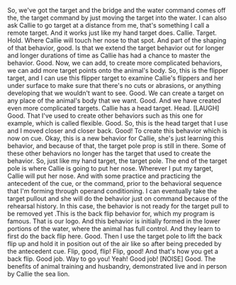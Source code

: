So, we've got the target and the bridge and the water command comes off the,
the target command by just moving the target into the water. I can also ask
Callie to go target at a distance from me, that's something I call a remote
target. And it works just like my hand target does. Callie. Target. Hold. Where
Callie will touch her nose to that spot. And part of the shaping of that
behavior, good. Is that we extend the target behavior out for longer and longer
durations of time as Callie has had a chance to master the behavior. Good. Now,
we can add, to create more complicated behaviors, we can add more target points
onto the animal's body. So, this is the flipper target, and I can use this
flipper target to examine Callie's flippers and her under surface to make sure
that there's no cuts or abrasions, or anything developing that we wouldn't
want to see. Good. We can create a target on any place of the animal's body
that we want. Good. And we have created even more complicated targets. Callie
has a head target. Head.
[LAUGH]
Good. That I've used to create other behaviors such as this one for example,
which is called flexible. Good. So, this is the head target that I use and I
moved closer and closer back. Good! To create this behavior which is now on
cue. Okay, this is a new behavior for Callie, she's just learning this
behavior, and because of that, the target pole prop is still in there. Some of
these other behaviors no longer has the target that used to create the
behavior. So, just like my hand target, the target pole. The end of the target
pole is where Callie is going to put her nose. Wherever I put my target, Callie
will put her nose. And with some practice and practicing the antecedent of the
cue, or the command, prior to the behavioral sequence that I'm forming through
operand conditioning. I can eventually take the target pullout and she will do
the behavior just on command because of the rehearsal history. In this case,
the behavior is not ready for the target pull to be removed yet .This is the
back flip behavior for, which my program is famous. That is our logo. And this
behavior is initially formed in the lower portions of the water, where the
animal has full control. And they learn to first do the back flip here. Good.
Then I use the target pole to lift the back flip up and hold it in position out
of the air like so after being preceded by the antecedent cue. Flip, good,
flip! Flip, good! And that's how you get a back flip. Good job. Way to go you!
Yeah! Good job!
[NOISE]
Good. The benefits of animal training and husbandry, demonstrated live and in
person by Callie the sea lion.
